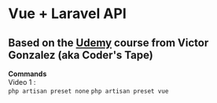 # Vue + Laravel API
## Based on the [Udemy](https://www.udemy.com/laravel-api-development-vue-js-spa-from-scratch/) course from Victor Gonzalez (aka Coder's Tape)

**Commands**  
Video 1 :  
       `php artisan preset none`
       `php artisan preset vue`
